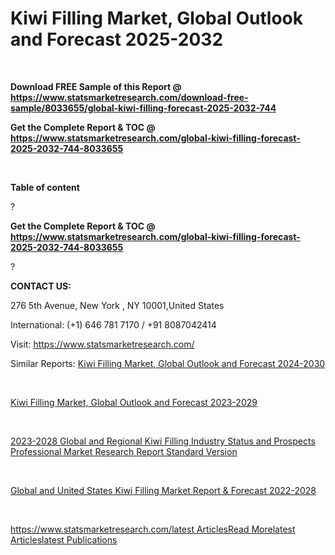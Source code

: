 <h1>Kiwi Filling Market, Global Outlook and Forecast 2025-2032</h1><br/><p><strong>Download FREE Sample of this Report @ <a href="https://www.statsmarketresearch.com/download-free-sample/8033655/global-kiwi-filling-forecast-2025-2032-744">https://www.statsmarketresearch.com/download-free-sample/8033655/global-kiwi-filling-forecast-2025-2032-744</a></strong></p>
 
 
 
 <div><b>Get the Complete Report & TOC @ <a href="https://www.statsmarketresearch.com/global-kiwi-filling-forecast-2025-2032-744-8033655">https://www.statsmarketresearch.com/global-kiwi-filling-forecast-2025-2032-744-8033655</a></b></div>
 
 
 
 <p><br />
 
 <b>Table of content</b></p>
 
 
 
 <p>? </p>
 
 
 
 <div><b>Get the Complete Report & TOC @ <a href="https://www.statsmarketresearch.com/global-kiwi-filling-forecast-2025-2032-744-8033655">https://www.statsmarketresearch.com/global-kiwi-filling-forecast-2025-2032-744-8033655</a></b></div>
 
 
 
 <p>? </p>
 
 
 
 <p><b>CONTACT US:</b><br />
 
 276 5th Avenue, New York , NY 10001,United States<br />
 
 International: (+1) 646 781 7170 / +91 8087042414<br />
 
 Visit: <a href="https://www.statsmarketresearch.com/">https://www.statsmarketresearch.com/</a><br />
 
 Similar Reports: <a href="https://www.statsmarketresearch.com/global-kiwi-filling-forecast-2025-2032-744-8033655">Kiwi Filling Market, Global Outlook and Forecast 2024-2030</a><br />
 
 <br />
 
 <a href="https://www.statsmarketresearch.com/global-kiwi-filling-forecast-2025-2032-744-8033655">Kiwi Filling Market, Global Outlook and Forecast 2023-2029</a><br />
 
 <br />
 
 <a href="https://www.statsmarketresearch.com/global-kiwi-filling-forecast-2025-2032-744-8033655">2023-2028 Global and Regional Kiwi Filling Industry Status and Prospects Professional Market Research Report Standard Version</a><br />
 
 <br />
 
 <a href="https://www.statsmarketresearch.com/global-kiwi-filling-forecast-2025-2032-744-8033655">Global and United States Kiwi Filling Market Report & Forecast 2022-2028</a><br />
 
 <br />
 
 <a href="https://gyeongbokgung.com">https://www.statsmarketresearch.com/</a><a href="https://hallyeomaritime.com">latest Articles</a><a href="https://jingwansa.com">Read More</a><a href="https://nguoiviet.jp/">latest Articles</a><a href="https://www.intelmarketresearch.com/">latest Publications</a></p>